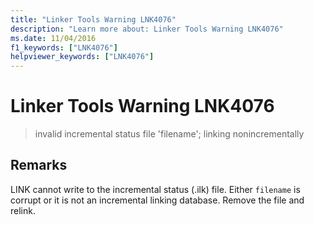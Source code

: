 ```yaml
---
title: "Linker Tools Warning LNK4076"
description: "Learn more about: Linker Tools Warning LNK4076"
ms.date: 11/04/2016
f1_keywords: ["LNK4076"]
helpviewer_keywords: ["LNK4076"]
---
```

# Linker Tools Warning LNK4076

> invalid incremental status file 'filename'; linking nonincrementally

## Remarks

LINK cannot write to the incremental status (.ilk) file. Either `filename` is corrupt or it is not an incremental linking database. Remove the file and relink.
